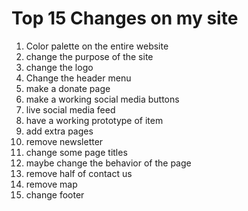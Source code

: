 # Top 15 Changes on my site
1. Color palette on the entire website
2. change the purpose of the site
3. change the logo
4. Change the header menu
5. make a donate page
6. make a working social media buttons
7. live social media feed
8. have a working prototype of item
9. add extra pages
10. remove newsletter
11. change some page titles
12. maybe change the behavior of the page
13. remove half of contact us
14. remove map
15. change footer